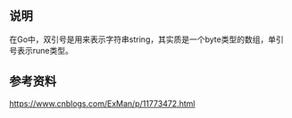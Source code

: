 ## 说明

在Go中，双引号是用来表示字符串string，其实质是一个byte类型的数组，单引号表示rune类型。



## 参考资料

https://www.cnblogs.com/ExMan/p/11773472.html